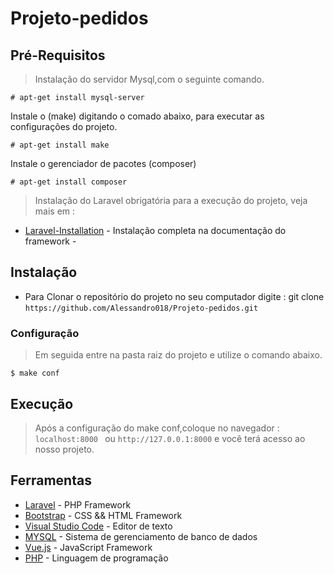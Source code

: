 # Projeto-pedidos
## Pré-Requisitos
> Instalação do servidor Mysql,com o seguinte comando.
```
# apt-get install mysql-server
```
Instale o (make) digitando o comado abaixo, para executar as configurações do projeto.
```
# apt-get install make
```
Instale o  gerenciador de pacotes (composer)
```
# apt-get install composer
```
> Instalação do Laravel obrigatória para a execução do projeto, veja mais em :
* [Laravel-Installation](https://laravel.com/docs/6.0/installation) - Instalação completa na documentação do framework -
## Instalação
- Para Clonar o repositório do projeto no seu computador digite : git clone ```https://github.com/Alessandro018/Projeto-pedidos.git ```
### Configuração
> Em seguida entre na pasta raiz do projeto e utilize o comando abaixo.
```
$ make conf
```
## Execução
> Após a configuração do make conf,coloque no navegador : ```localhost:8000 ``` ou  ``` http://127.0.0.1:8000 ``` e você terá acesso ao nosso projeto.

## Ferramentas
- [Laravel](https://laravel.com) - PHP Framework
- [Bootstrap](https://getbootstrap.com/) - CSS && HTML Framework
- [Visual Studio Code](https://code.visualstudio.com/) - Editor de texto
- [MYSQL](https://www.mysql.com/) - Sistema de gerenciamento de banco de dados
- [Vue.js](https://vuejs.org/) - JavaScript Framework
- [PHP](https://php.net/) - Linguagem de programação
